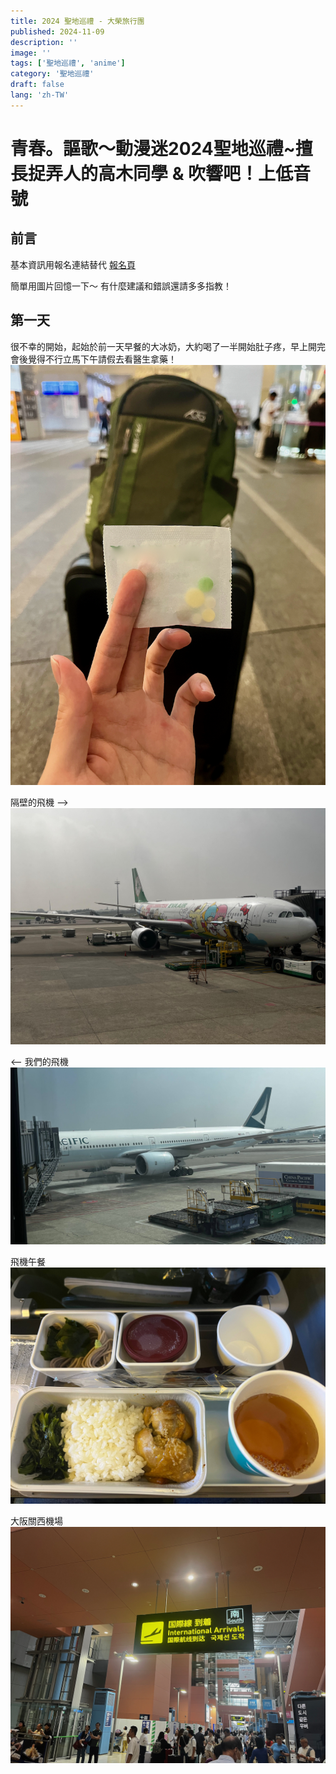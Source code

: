 ```yaml
---
title: 2024 聖地巡禮 - 大榮旅行團
published: 2024-11-09
description: ''
image: ''
tags: ['聖地巡禮', 'anime']
category: '聖地巡禮'
draft: false
lang: 'zh-TW'
---
```


# 青春。謳歌～動漫迷2024聖地巡禮~擅長捉弄人的高木同學 & 吹響吧！上低音號

## 前言
基本資訊用報名連結替代 [報名頁](https://www.dtsgroup.com.tw/website/subject_product.html?prodCd=DTS24-OSA18&fbclid=IwY2xjawGZtetleHRuA2FlbQIxMAABHUXMp5S7aB_viQPqQKMG02uzs_MTj6z_aqOtQvuGdq_LHXSgX1wCfzOn2g_aem_ReFim9h3la3OG-u6LUUVQQ)

簡單用圖片回憶一下～
有什麼建議和錯誤還請多多指教！

## 第一天

很不幸的開始，起始於前一天早餐的大冰奶，大約喝了一半開始肚子疼，早上開完會後覺得不行立馬下午請假去看醫生拿藥！
![IMG_4182](./images/IMG_4182.jpg)

隔壁的飛機 -->
![IMG_4186](./images/IMG_4186.jpg)

<-- 我們的飛機
![IMG_4187](./images/IMG_4187.jpg)

飛機午餐
![IMG_4196](./images/IMG_4196.jpg)

大阪關西機場
![IMG_4197](./images/IMG_4197.jpg)
